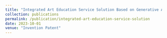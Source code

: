 ```yaml
---
title: "Integrated Art Education Service Solution Based on Generative AI"
collection: publications
permalink: /publication/integrated-art-education-service-solution
date: 2023-10-01
venue: "Invention Patent"
---
```

